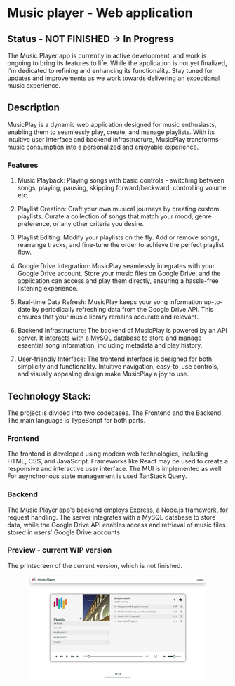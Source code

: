 # Music player - Web application

## Status - NOT FINISHED -> In Progress
The Music Player app is currently in active development, and work is ongoing to bring its features to life. While the application is not yet finalized, I'm dedicated to refining and enhancing its functionality. Stay tuned for updates and improvements as we work towards delivering an exceptional music experience.

## Description

MusicPlay is a dynamic web application designed for music enthusiasts, enabling them to seamlessly play, create, and manage playlists. With its intuitive user interface and backend infrastructure, MusicPlay transforms music consumption into a personalized and enjoyable experience.

### Features
1. Music Playback: Playing songs with basic controls - switching between songs, playing, pausing, skipping forward/backward, controlling volume etc.

2. Playlist Creation: Craft your own musical journeys by creating custom playlists. Curate a collection of songs that match your mood, genre preference, or any other criteria you desire.

3. Playlist Editing: Modify your playlists on the fly. Add or remove songs, rearrange tracks, and fine-tune the order to achieve the perfect playlist flow.

4. Google Drive Integration: MusicPlay seamlessly integrates with your Google Drive account. Store your music files on Google Drive, and the application can access and play them directly, ensuring a hassle-free listening experience.

5. Real-time Data Refresh: MusicPlay keeps your song information up-to-date by periodically refreshing data from the Google Drive API. This ensures that your music library remains accurate and relevant.

6. Backend Infrastructure: The backend of MusicPlay is powered by an API server. It interacts with a MySQL database to store and manage essential song information, including metadata and play history.

7. User-friendly Interface: The frontend interface is designed for both simplicity and functionality. Intuitive navigation, easy-to-use controls, and visually appealing design make MusicPlay a joy to use.

## Technology Stack:
The project is divided into two codebases. The Frontend and the Backend. The main language is TypeScript for both parts.

### Frontend
The frontend is developed using modern web technologies, including HTML, CSS, and JavaScript. Frameworks like React may be used to create a responsive and interactive user interface. The MUI is implemented as well. For asynchronous state management is used TanStack Query.

### Backend
The Music Player app's backend employs Express, a Node.js framework, for request handling. The server integrates with a MySQL database to store data, while the Google Drive API enables access and retrieval of music files stored in users' Google Drive accounts.

### Preview - current WIP version
The printscreen of the current version, which is not finished.
<div align="center">
<img src="docs/homepage.png" width="80%" height="80%" align="center" alt="Printscreen homepage of the application.">
</div>
